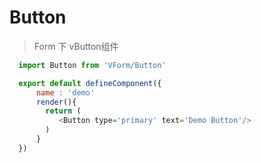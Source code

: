 # Button
> Form 下 vButton组件

```js
  import Button from 'VForm/Button'

  export default defineComponent({
      name : 'demo'
      render(){
        return (
           <Button type='primary' text='Demo Button'/>
        )
      }
  })

```